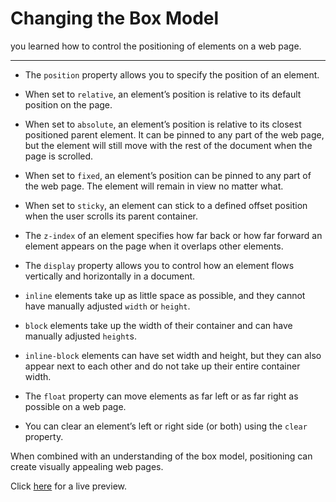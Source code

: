 # Changing the Box Model

you learned how to control the positioning of elements on a web page.

----

- The `position` property allows you to specify the position of an element.

- When set to `relative`, an element’s position is relative to its default position on the page.

- When set to `absolute`, an element’s position is relative to its closest positioned parent element. It can be pinned to any part of the web page, but the element will still move with the rest of the document when the page is scrolled.

- When set to `fixed`, an element’s position can be pinned to any part of the web page. The element will remain in view no matter what.

- When set to `sticky`, an element can stick to a defined offset position when the user scrolls its parent container.

- The `z-index` of an element specifies how far back or how far forward an element appears on the page when it overlaps other elements.

- The `display` property allows you to control how an element flows vertically and horizontally in a document.

- `inline` elements take up as little space as possible, and they cannot have manually adjusted `width` or `height`.

- `block` elements take up the width of their container and can have manually adjusted `height`s.

- `inline-block` elements can have set width and height, but they can also appear next to each other and do not take up their entire container width.

- The `float` property can move elements as far left or as far right as possible on a web page.

- You can clear an element’s left or right side (or both) using the `clear` property.

When combined with an understanding of the box model, positioning can create visually appealing web pages.

Click [here](https://codepen.io/ehlzi/details/OJZPLER) for a live preview.